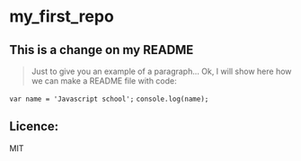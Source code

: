 # my_first_repo
## This is a change on my README
> Just to give you an example of a paragraph...
Ok, I will show here how we can make a README file with code:

`var name = 'Javascript school';`
`console.log(name);`

## Licence:
MIT
